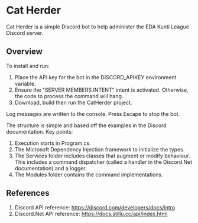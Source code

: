 # Cat Herder

Cat Herder is a simple Discord bot to help administer the EDA Kunti League Discord server. 

## Overview

To install and run:
1. Place the API key for the bot in the DISCORD_APIKEY environment variable.
2. Ensure the "SERVER MEMBERS INTENT" intent is activated. Otherwise, the code to process the command will hang.
3. Download, build then run the CatHerder project.

Log messages are written to the console. Press Escape to stop the bot.

The structure is simple and based off the examples in the Discord documentation. Key points:
1. Execution starts in Program.cs.
2. The Microsoft Dependency Injection framework to initialize the types.
3. The Services folder includes classes that augment or modify behaviour. This includes a command dispatcher (called a handler in the Discord.Net documentation) and a logger.
4. The Modules folder contains the command implementations.

## References

1. Discord API reference: https://discord.com/developers/docs/intro
2. Discord.Net API reference: https://docs.stillu.cc/api/index.html

